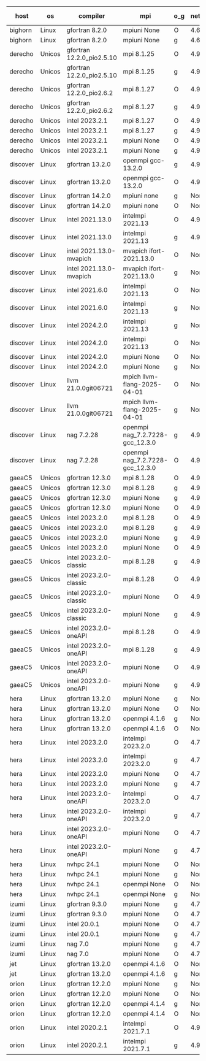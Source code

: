 

| host     | os       | compiler                              | mpi                      | o_g        | netcdf        | build       | u_pass          | u_fail          | s_pass            | s_fail            | e_pass             | e_fail             | nuopc_pass       | nuopc_fail       | artifacts link          |
|----------|----------|---------------------------------------|--------------------------|------------|---------------|-------------|-----------------|-----------------|-------------------|-------------------|--------------------|--------------------|------------------|------------------|-------------------------|
| bighorn | Linux | gfortran 8.2.0 | mpiuni None  | O | 4.6.1  | PASS | 12559 | 0 | 9 | 0 | 42 | 0 | None | None | <a href="https://github.com/esmf-org/esmf-test-artifacts/tree/f64426eed29427c6b3c4e563be032016faf5f7af/develop/gfortran/8.2.0/O/mpiuni/None" target="_blank">f64426e</a> | 
| bighorn | Linux | gfortran 8.2.0 | mpiuni None  | g | 4.6.1  | PASS | None | None | None | None | None | None | None | None | <a href="https://github.com/esmf-org/esmf-test-artifacts/tree/c7255da1aa469c2e4557236653be46e47cf3df99/develop/gfortran/8.2.0/g/mpiuni/None" target="_blank">c7255da</a> | 
| derecho | Unicos | gfortran 12.2.0_pio2.5.10 | mpi 8.1.25  | O | 4.9.2  | PASS | None | None | None | None | None | None | None | None | <a href="https://github.com/esmf-org/esmf-test-artifacts/tree/cbfea0e329181df7b7dd4f898b46dd6eba27d80c/develop/gfortran/12.2.0_pio2.5.10/O/mpi/8.1.25" target="_blank">cbfea0e</a> | 
| derecho | Unicos | gfortran 12.2.0_pio2.5.10 | mpi 8.1.25  | g | 4.9.2  | PASS | None | None | None | None | None | None | None | None | <a href="https://github.com/esmf-org/esmf-test-artifacts/tree/8ed4efe93d01ba66185c03f064a7e220a30603ca/develop/gfortran/12.2.0_pio2.5.10/g/mpi/8.1.25" target="_blank">8ed4efe</a> | 
| derecho | Unicos | gfortran 12.2.0_pio2.6.2 | mpi 8.1.27  | O | 4.9.2  | PASS | None | None | None | None | None | None | None | None | <a href="https://github.com/esmf-org/esmf-test-artifacts/tree/1c44313be435fb8780cbb8e10b726fd6f855151e/develop/gfortran/12.2.0_pio2.6.2/O/mpi/8.1.27" target="_blank">1c44313</a> | 
| derecho | Unicos | gfortran 12.2.0_pio2.6.2 | mpi 8.1.27  | g | 4.9.2  | PASS | None | None | None | None | None | None | None | None | <a href="https://github.com/esmf-org/esmf-test-artifacts/tree/0ee883bf2df70ee65e98bb3a3342a25b71965228/develop/gfortran/12.2.0_pio2.6.2/g/mpi/8.1.27" target="_blank">0ee883b</a> | 
| derecho | Unicos | intel 2023.2.1 | mpi 8.1.27  | O | 4.9.2  | PASS | None | None | None | None | None | None | None | None | <a href="https://github.com/esmf-org/esmf-test-artifacts/tree/678b5d1de5e0e1e8fdff1481921692a90f152967/develop/intel/2023.2.1/O/mpi/8.1.27" target="_blank">678b5d1</a> | 
| derecho | Unicos | intel 2023.2.1 | mpi 8.1.27  | g | 4.9.2  | PASS | None | None | None | None | None | None | None | None | <a href="https://github.com/esmf-org/esmf-test-artifacts/tree/a8954f6a5192ca31804bdd5e9ee205b09d710090/develop/intel/2023.2.1/g/mpi/8.1.27" target="_blank">a8954f6</a> | 
| derecho | Unicos | intel 2023.2.1 | mpiuni None  | O | 4.9.2  | PASS | None | None | None | None | None | None | None | None | <a href="https://github.com/esmf-org/esmf-test-artifacts/tree/9dcc537dfef36f3d5964a6253d2787f7b9a8e5dd/develop/intel/2023.2.1/O/mpiuni/None" target="_blank">9dcc537</a> | 
| derecho | Unicos | intel 2023.2.1 | mpiuni None  | g | 4.9.2  | PASS | None | None | None | None | None | None | None | None | <a href="https://github.com/esmf-org/esmf-test-artifacts/tree/661439d274dc8c180b939d4dc082892b55358399/develop/intel/2023.2.1/g/mpiuni/None" target="_blank">661439d</a> | 
| discover | Linux | gfortran 13.2.0 | openmpi gcc-13.2.0  | g | 4.9.2  | PASS | 14228 | 0 | 51 | 0 | 80 | 0 | 57 | 0 | <a href="https://github.com/esmf-org/esmf-test-artifacts/tree/318157fbe9169a3569683402b1a44f016a53e4f6/develop/gfortran/13.2.0/g/openmpi/gcc-13.2.0" target="_blank">318157f</a> | 
| discover | Linux | gfortran 13.2.0 | openmpi gcc-13.2.0  | O | 4.9.2  | PASS | None | None | None | None | None | None | None | None | <a href="https://github.com/esmf-org/esmf-test-artifacts/tree/afa4fc8bf750f7b47a9f748a6159fd17a0716537/develop/gfortran/13.2.0/O/openmpi/gcc-13.2.0" target="_blank">afa4fc8</a> | 
| discover | Linux | gfortran 14.2.0 | mpiuni none  | g | None  | PASS | 12559 | 0 | 9 | 0 | 42 | 0 | None | None | <a href="https://github.com/esmf-org/esmf-test-artifacts/tree/aa1972916b4a39269a8b67c6677f29f04d460b7d/develop/gfortran/14.2.0/g/mpiuni/none" target="_blank">aa19729</a> | 
| discover | Linux | gfortran 14.2.0 | mpiuni none  | O | None  | PASS | 12559 | 0 | 9 | 0 | 42 | 0 | None | None | <a href="https://github.com/esmf-org/esmf-test-artifacts/tree/a1c9f379c83e3c5463aee4974f98a06508ee6c50/develop/gfortran/14.2.0/O/mpiuni/none" target="_blank">a1c9f37</a> | 
| discover | Linux | intel 2021.13.0 | intelmpi 2021.13  | O | 4.9.2  | PASS | None | None | None | None | None | None | None | None | <a href="https://github.com/esmf-org/esmf-test-artifacts/tree/a612d8d79325f43d3a2169b4adc3ed5ef4544c51/develop/intel/2021.13.0/O/intelmpi/2021.13" target="_blank">a612d8d</a> | 
| discover | Linux | intel 2021.13.0 | intelmpi 2021.13  | g | 4.9.2  | PASS | 14228 | 0 | 51 | 0 | 80 | 0 | 57 | 0 | <a href="https://github.com/esmf-org/esmf-test-artifacts/tree/ebe2f2ba0b6af9bd59242f52f922b8e98a2bd01f/develop/intel/2021.13.0/g/intelmpi/2021.13" target="_blank">ebe2f2b</a> | 
| discover | Linux | intel 2021.13.0-mvapich | mvapich ifort-2021.13.0  | O | None  | PASS | 14228 | 0 | 51 | 0 | 80 | 0 | 57 | 0 | <a href="https://github.com/esmf-org/esmf-test-artifacts/tree/8e5eb0c69882f5410f50bd19befe8ec133a96fa4/develop/intel/2021.13.0-mvapich/O/mvapich/ifort-2021.13.0" target="_blank">8e5eb0c</a> | 
| discover | Linux | intel 2021.13.0-mvapich | mvapich ifort-2021.13.0  | g | None  | PASS | 14228 | 0 | 51 | 0 | 80 | 0 | 57 | 0 | <a href="https://github.com/esmf-org/esmf-test-artifacts/tree/84d038b39cab9875716121c9f5bb1d768eb3b125/develop/intel/2021.13.0-mvapich/g/mvapich/ifort-2021.13.0" target="_blank">84d038b</a> | 
| discover | Linux | intel 2021.6.0 | intelmpi 2021.13  | O | None  | PASS | 14228 | 0 | 51 | 0 | 80 | 0 | 57 | 0 | <a href="https://github.com/esmf-org/esmf-test-artifacts/tree/6d0f81a8525ebc49ea9ced79b482032c017b5756/develop/intel/2021.6.0/O/intelmpi/2021.13" target="_blank">6d0f81a</a> | 
| discover | Linux | intel 2021.6.0 | intelmpi 2021.13  | g | None  | PASS | 14228 | 0 | 51 | 0 | 80 | 0 | 57 | 0 | <a href="https://github.com/esmf-org/esmf-test-artifacts/tree/270b1f1b74fdfd4290c50cf6b343b862fa46f5e8/develop/intel/2021.6.0/g/intelmpi/2021.13" target="_blank">270b1f1</a> | 
| discover | Linux | intel 2024.2.0 | intelmpi 2021.13  | g | None  | PASS | 14227 | 1 | 51 | 0 | 80 | 0 | 57 | 0 | <a href="https://github.com/esmf-org/esmf-test-artifacts/tree/49f0d8385dc876a6d7c93c5dbbecd1a392ba0c7c/develop/intel/2024.2.0/g/intelmpi/2021.13" target="_blank">49f0d83</a> | 
| discover | Linux | intel 2024.2.0 | intelmpi 2021.13  | O | None  | PASS | 14228 | 0 | 51 | 0 | 80 | 0 | 57 | 0 | <a href="https://github.com/esmf-org/esmf-test-artifacts/tree/75533a01056e2edbcec419e171e8ce09b24073fe/develop/intel/2024.2.0/O/intelmpi/2021.13" target="_blank">75533a0</a> | 
| discover | Linux | intel 2024.2.0 | mpiuni None  | O | None  | PASS | 12559 | 0 | 9 | 0 | 42 | 0 | None | None | <a href="https://github.com/esmf-org/esmf-test-artifacts/tree/3b6bfbb8ca00f9e813e840828acec26ca8f62d62/develop/intel/2024.2.0/O/mpiuni/None" target="_blank">3b6bfbb</a> | 
| discover | Linux | intel 2024.2.0 | mpiuni None  | g | None  | PASS | 12558 | 1 | 9 | 0 | 42 | 0 | None | None | <a href="https://github.com/esmf-org/esmf-test-artifacts/tree/584df12a1bd62e646e7e323ffb5cf3a03fb15016/develop/intel/2024.2.0/g/mpiuni/None" target="_blank">584df12</a> | 
| discover | Linux | llvm 21.0.0git06721 | mpich llvm-flang-2025-04-01  | O | None  | PASS | 14210 | 18 | 18 | 33 | 75 | 5 | 0 | 57 | <a href="https://github.com/esmf-org/esmf-test-artifacts/tree/5044ac99df960f612ac52cb163afaae3d13355d8/develop/llvm/21.0.0git06721/O/mpich/llvm-flang-2025-04-01" target="_blank">5044ac9</a> | 
| discover | Linux | llvm 21.0.0git06721 | mpich llvm-flang-2025-04-01  | g | None  | PASS | 14210 | 18 | 17 | 34 | 75 | 5 | 0 | 57 | <a href="https://github.com/esmf-org/esmf-test-artifacts/tree/43660cd74308df09e216beae25bc51b85fbd00b4/develop/llvm/21.0.0git06721/g/mpich/llvm-flang-2025-04-01" target="_blank">43660cd</a> | 
| discover | Linux | nag 7.2.28 | openmpi nag_7.2.7228-gcc_12.3.0  | g | 4.9.2  | PASS | 14228 | 0 | 51 | 0 | 80 | 0 | 56 | 1 | <a href="https://github.com/esmf-org/esmf-test-artifacts/tree/21d981e78d559b1c105513754e1e567432fbc3a5/develop/nag/7.2.28/g/openmpi/nag_7.2.7228-gcc_12.3.0" target="_blank">21d981e</a> | 
| discover | Linux | nag 7.2.28 | openmpi nag_7.2.7228-gcc_12.3.0  | O | 4.9.2  | PASS | 14213 | 15 | 51 | 0 | 80 | 0 | 56 | 1 | <a href="https://github.com/esmf-org/esmf-test-artifacts/tree/48c5a83f01114ae207c31677b03f9e5e90880c32/develop/nag/7.2.28/O/openmpi/nag_7.2.7228-gcc_12.3.0" target="_blank">48c5a83</a> | 
| gaeaC5 | Unicos | gfortran 12.3.0 | mpi 8.1.28  | O | 4.9.0  | PASS | None | None | None | None | None | None | None | None | <a href="https://github.com/esmf-org/esmf-test-artifacts/tree/79c4c7924f59d453f3ab48d36659412e077619fb/develop/gfortran/12.3.0/O/mpi/8.1.28" target="_blank">79c4c79</a> | 
| gaeaC5 | Unicos | gfortran 12.3.0 | mpi 8.1.28  | g | 4.9.0  | PASS | None | None | None | None | None | None | None | None | <a href="https://github.com/esmf-org/esmf-test-artifacts/tree/a291b0fa45f710bd9bf17536ef5a72856cbaf6b4/develop/gfortran/12.3.0/g/mpi/8.1.28" target="_blank">a291b0f</a> | 
| gaeaC5 | Unicos | gfortran 12.3.0 | mpiuni None  | g | 4.9.0  | PASS | None | None | None | None | None | None | None | None | <a href="https://github.com/esmf-org/esmf-test-artifacts/tree/fb54b61a2d36d0503ab92b384f700ff68f551bcb/develop/gfortran/12.3.0/g/mpiuni/None" target="_blank">fb54b61</a> | 
| gaeaC5 | Unicos | gfortran 12.3.0 | mpiuni None  | O | 4.9.0  | PASS | None | None | None | None | None | None | None | None | <a href="https://github.com/esmf-org/esmf-test-artifacts/tree/4b6372bce5234e5495d4995b4d029669a7cae2dd/develop/gfortran/12.3.0/O/mpiuni/None" target="_blank">4b6372b</a> | 
| gaeaC5 | Unicos | intel 2023.2.0 | mpi 8.1.28  | O | 4.9.0  | PASS | None | None | None | None | None | None | None | None | <a href="https://github.com/esmf-org/esmf-test-artifacts/tree/bf7b6ef5ebd77d5049998cf3b6ead0762b21aacf/develop/intel/2023.2.0/O/mpi/8.1.28" target="_blank">bf7b6ef</a> | 
| gaeaC5 | Unicos | intel 2023.2.0 | mpi 8.1.28  | g | 4.9.0  | PASS | None | None | None | None | None | None | None | None | <a href="https://github.com/esmf-org/esmf-test-artifacts/tree/ad69428f723571d827ab7bdd34527ebb8442b6c3/develop/intel/2023.2.0/g/mpi/8.1.28" target="_blank">ad69428</a> | 
| gaeaC5 | Unicos | intel 2023.2.0 | mpiuni None  | g | 4.9.0  | PASS | None | None | None | None | None | None | None | None | <a href="https://github.com/esmf-org/esmf-test-artifacts/tree/f800cfe60df12688717eb5a55f6638e3faf1b04a/develop/intel/2023.2.0/g/mpiuni/None" target="_blank">f800cfe</a> | 
| gaeaC5 | Unicos | intel 2023.2.0 | mpiuni None  | O | 4.9.0  | PASS | None | None | None | None | None | None | None | None | <a href="https://github.com/esmf-org/esmf-test-artifacts/tree/85a19e113da1a7f54f31734196ee27201e29a71c/develop/intel/2023.2.0/O/mpiuni/None" target="_blank">85a19e1</a> | 
| gaeaC5 | Unicos | intel 2023.2.0-classic | mpi 8.1.28  | g | 4.9.0  | PASS | None | None | None | None | None | None | None | None | <a href="https://github.com/esmf-org/esmf-test-artifacts/tree/33c9920d85e673e7de4948737e815ec7ec549307/develop/intel/2023.2.0-classic/g/mpi/8.1.28" target="_blank">33c9920</a> | 
| gaeaC5 | Unicos | intel 2023.2.0-classic | mpi 8.1.28  | O | 4.9.0  | PASS | None | None | None | None | None | None | None | None | <a href="https://github.com/esmf-org/esmf-test-artifacts/tree/f0d236f8789f9fc9a0ffe42c96a239cd9c7b0255/develop/intel/2023.2.0-classic/O/mpi/8.1.28" target="_blank">f0d236f</a> | 
| gaeaC5 | Unicos | intel 2023.2.0-classic | mpiuni None  | O | 4.9.0  | PASS | None | None | None | None | None | None | None | None | <a href="https://github.com/esmf-org/esmf-test-artifacts/tree/589f7dcacbf3a434e3af0eb907d66a4f186b3ba0/develop/intel/2023.2.0-classic/O/mpiuni/None" target="_blank">589f7dc</a> | 
| gaeaC5 | Unicos | intel 2023.2.0-classic | mpiuni None  | g | 4.9.0  | PASS | None | None | None | None | None | None | None | None | <a href="https://github.com/esmf-org/esmf-test-artifacts/tree/874c59540de275b7d8e94363c2874a3f7b329a86/develop/intel/2023.2.0-classic/g/mpiuni/None" target="_blank">874c595</a> | 
| gaeaC5 | Unicos | intel 2023.2.0-oneAPI | mpi 8.1.28  | O | 4.9.0  | PASS | None | None | None | None | None | None | None | None | <a href="https://github.com/esmf-org/esmf-test-artifacts/tree/b8fcabb37b45c77ac394633c249743e6082c46d4/develop/intel/2023.2.0-oneAPI/O/mpi/8.1.28" target="_blank">b8fcabb</a> | 
| gaeaC5 | Unicos | intel 2023.2.0-oneAPI | mpi 8.1.28  | g | 4.9.0  | PASS | None | None | None | None | None | None | None | None | <a href="https://github.com/esmf-org/esmf-test-artifacts/tree/660508cb371012e3a95ed1c0700edb7c5647edb8/develop/intel/2023.2.0-oneAPI/g/mpi/8.1.28" target="_blank">660508c</a> | 
| gaeaC5 | Unicos | intel 2023.2.0-oneAPI | mpiuni None  | O | 4.9.0  | PASS | None | None | None | None | None | None | None | None | <a href="https://github.com/esmf-org/esmf-test-artifacts/tree/ee247fe3dca32e45bb2994c4b486d89c38c84482/develop/intel/2023.2.0-oneAPI/O/mpiuni/None" target="_blank">ee247fe</a> | 
| gaeaC5 | Unicos | intel 2023.2.0-oneAPI | mpiuni None  | g | 4.9.0  | PASS | None | None | None | None | None | None | None | None | <a href="https://github.com/esmf-org/esmf-test-artifacts/tree/89952ab6689ad40d2ff0e7421af5b407127490bf/develop/intel/2023.2.0-oneAPI/g/mpiuni/None" target="_blank">89952ab</a> | 
| hera | Linux | gfortran 13.2.0 | mpiuni None  | g | None  | PASS | None | None | None | None | None | None | None | None | <a href="https://github.com/esmf-org/esmf-test-artifacts/tree/066153d89d4c78b788e720376a5dceabb00cd2ac/develop/gfortran/13.2.0/g/mpiuni/None" target="_blank">066153d</a> | 
| hera | Linux | gfortran 13.2.0 | mpiuni None  | O | None  | PASS | None | None | None | None | None | None | None | None | <a href="https://github.com/esmf-org/esmf-test-artifacts/tree/ed1f307a13fc00150991f9ee4f13ebc301a205ce/develop/gfortran/13.2.0/O/mpiuni/None" target="_blank">ed1f307</a> | 
| hera | Linux | gfortran 13.2.0 | openmpi 4.1.6  | g | None  | PASS | None | None | None | None | None | None | None | None | <a href="https://github.com/esmf-org/esmf-test-artifacts/tree/76926f0e896c195c61af1368a4e07203b560627a/develop/gfortran/13.2.0/g/openmpi/4.1.6" target="_blank">76926f0</a> | 
| hera | Linux | gfortran 13.2.0 | openmpi 4.1.6  | O | None  | PASS | None | None | None | None | None | None | None | None | <a href="https://github.com/esmf-org/esmf-test-artifacts/tree/26d418a8b021cf145998d17945950fe20eb881df/develop/gfortran/13.2.0/O/openmpi/4.1.6" target="_blank">26d418a</a> | 
| hera | Linux | intel 2023.2.0 | intelmpi 2023.2.0  | O | 4.7.0  | PASS | None | None | None | None | None | None | None | None | <a href="https://github.com/esmf-org/esmf-test-artifacts/tree/c5e9c0238909ccd217ead6411c21b4c6165d129e/develop/intel/2023.2.0/O/intelmpi/2023.2.0" target="_blank">c5e9c02</a> | 
| hera | Linux | intel 2023.2.0 | intelmpi 2023.2.0  | g | 4.7.0  | PASS | None | None | None | None | None | None | None | None | <a href="https://github.com/esmf-org/esmf-test-artifacts/tree/25f51c1ab6dd215103214322bbb153cac20389eb/develop/intel/2023.2.0/g/intelmpi/2023.2.0" target="_blank">25f51c1</a> | 
| hera | Linux | intel 2023.2.0 | mpiuni None  | O | 4.7.0  | PASS | None | None | None | None | None | None | None | None | <a href="https://github.com/esmf-org/esmf-test-artifacts/tree/97d37d66c45a79de62b716d8fed186da9f96150b/develop/intel/2023.2.0/O/mpiuni/None" target="_blank">97d37d6</a> | 
| hera | Linux | intel 2023.2.0 | mpiuni None  | g | 4.7.0  | PASS | None | None | None | None | None | None | None | None | <a href="https://github.com/esmf-org/esmf-test-artifacts/tree/0b8e67be2e41a9a6a149d7789748e030fbc46cd2/develop/intel/2023.2.0/g/mpiuni/None" target="_blank">0b8e67b</a> | 
| hera | Linux | intel 2023.2.0-oneAPI | intelmpi 2023.2.0  | O | 4.7.0  | PASS | None | None | None | None | None | None | None | None | <a href="https://github.com/esmf-org/esmf-test-artifacts/tree/1cc0f76e1cb0b1d09be9a449a0436b78ce948fec/develop/intel/2023.2.0-oneAPI/O/intelmpi/2023.2.0" target="_blank">1cc0f76</a> | 
| hera | Linux | intel 2023.2.0-oneAPI | intelmpi 2023.2.0  | g | 4.7.0  | PASS | None | None | None | None | None | None | None | None | <a href="https://github.com/esmf-org/esmf-test-artifacts/tree/91ee99cf94dedf1068cc989b71a7691402385d0c/develop/intel/2023.2.0-oneAPI/g/intelmpi/2023.2.0" target="_blank">91ee99c</a> | 
| hera | Linux | intel 2023.2.0-oneAPI | mpiuni None  | O | 4.7.0  | PASS | None | None | None | None | None | None | None | None | <a href="https://github.com/esmf-org/esmf-test-artifacts/tree/d2e6d0271f87b9cce10110c36905ebea0454b5e3/develop/intel/2023.2.0-oneAPI/O/mpiuni/None" target="_blank">d2e6d02</a> | 
| hera | Linux | intel 2023.2.0-oneAPI | mpiuni None  | g | 4.7.0  | PASS | None | None | None | None | None | None | None | None | <a href="https://github.com/esmf-org/esmf-test-artifacts/tree/50f653bbd7826364886e8f4527933b8b0be030d4/develop/intel/2023.2.0-oneAPI/g/mpiuni/None" target="_blank">50f653b</a> | 
| hera | Linux | nvhpc 24.1 | mpiuni None  | O | None  | PASS | None | None | None | None | None | None | None | None | <a href="https://github.com/esmf-org/esmf-test-artifacts/tree/32f6d78af7ce3a074cbf412707d9fb0f43dd54aa/develop/nvhpc/24.1/O/mpiuni/None" target="_blank">32f6d78</a> | 
| hera | Linux | nvhpc 24.1 | mpiuni None  | g | None  | PASS | None | None | None | None | None | None | None | None | <a href="https://github.com/esmf-org/esmf-test-artifacts/tree/2d5ac0121adaa0fff599204f255969a3817d5a7f/develop/nvhpc/24.1/g/mpiuni/None" target="_blank">2d5ac01</a> | 
| hera | Linux | nvhpc 24.1 | openmpi None  | O | None  | PASS | None | None | None | None | None | None | None | None | <a href="https://github.com/esmf-org/esmf-test-artifacts/tree/b0adaf8d9afba2db84098c89116cc1210b2b4d46/develop/nvhpc/24.1/O/openmpi/None" target="_blank">b0adaf8</a> | 
| hera | Linux | nvhpc 24.1 | openmpi None  | g | None  | PASS | None | None | None | None | None | None | None | None | <a href="https://github.com/esmf-org/esmf-test-artifacts/tree/8439db2c527c0bd6a9860c7b5fa651964622118a/develop/nvhpc/24.1/g/openmpi/None" target="_blank">8439db2</a> | 
| izumi | Linux | gfortran 9.3.0 | mpiuni None  | g | 4.7.4  | PASS | 12559 | 0 | 9 | 0 | 42 | 0 | None | None | <a href="https://github.com/esmf-org/esmf-test-artifacts/tree/54bbee5857b3c6a4038a7a3fe4122b85e710e336/develop/gfortran/9.3.0/g/mpiuni/None" target="_blank">54bbee5</a> | 
| izumi | Linux | gfortran 9.3.0 | mpiuni None  | O | 4.7.4  | PASS | 12559 | 0 | 9 | 0 | 42 | 0 | None | None | <a href="https://github.com/esmf-org/esmf-test-artifacts/tree/9a81251330477f6a02ecba1017ca35091c078dab/develop/gfortran/9.3.0/O/mpiuni/None" target="_blank">9a81251</a> | 
| izumi | Linux | intel 20.0.1 | mpiuni None  | O | 4.7.4  | PASS | None | None | None | None | None | None | None | None | <a href="https://github.com/esmf-org/esmf-test-artifacts/tree/d209ae33d01e3dd763698e5417884ecaf3118c95/develop/intel/20.0.1/O/mpiuni/None" target="_blank">d209ae3</a> | 
| izumi | Linux | intel 20.0.1 | mpiuni None  | g | 4.7.4  | PASS | None | None | None | None | None | None | None | None | <a href="https://github.com/esmf-org/esmf-test-artifacts/tree/5819f69fe0d0a2607045eff2cd09637d06514a6c/develop/intel/20.0.1/g/mpiuni/None" target="_blank">5819f69</a> | 
| izumi | Linux | nag 7.0 | mpiuni None  | g | 4.7.4  | PASS | 12559 | 0 | 9 | 0 | 42 | 0 | None | None | <a href="https://github.com/esmf-org/esmf-test-artifacts/tree/c50b721bbcffa972584da18bf8c7dd181069cbdb/develop/nag/7.0/g/mpiuni/None" target="_blank">c50b721</a> | 
| izumi | Linux | nag 7.0 | mpiuni None  | O | 4.7.4  | PASS | 12559 | 0 | 9 | 0 | 42 | 0 | None | None | <a href="https://github.com/esmf-org/esmf-test-artifacts/tree/4b2bb7990d76139565d48a1acf4913e03dbfdcbe/develop/nag/7.0/O/mpiuni/None" target="_blank">4b2bb79</a> | 
| jet | Linux | gfortran 13.2.0 | openmpi 4.1.6  | O | None  | PASS | None | None | None | None | None | None | None | None | <a href="https://github.com/esmf-org/esmf-test-artifacts/tree/7bb1967d022a74468ea38f379152d3d565a62fd1/develop/gfortran/13.2.0/O/openmpi/4.1.6" target="_blank">7bb1967</a> | 
| jet | Linux | gfortran 13.2.0 | openmpi 4.1.6  | g | None  | PASS | None | None | None | None | None | None | None | None | <a href="https://github.com/esmf-org/esmf-test-artifacts/tree/e83f4e162660ce778eb381586ace176357938080/develop/gfortran/13.2.0/g/openmpi/4.1.6" target="_blank">e83f4e1</a> | 
| orion | Linux | gfortran 12.2.0 | mpiuni None  | g | None  | PASS | None | None | None | None | None | None | None | None | <a href="https://github.com/esmf-org/esmf-test-artifacts/tree/8e54532cc14fbe715ebb8eff091bc22f8d75ae3f/develop/gfortran/12.2.0/g/mpiuni/None" target="_blank">8e54532</a> | 
| orion | Linux | gfortran 12.2.0 | mpiuni None  | O | None  | PASS | 12559 | 0 | 9 | 0 | 42 | 0 | None | None | <a href="https://github.com/esmf-org/esmf-test-artifacts/tree/4adc39876484b327aa54f82d83307f5b1987610d/develop/gfortran/12.2.0/O/mpiuni/None" target="_blank">4adc398</a> | 
| orion | Linux | gfortran 12.2.0 | openmpi 4.1.4  | g | None  | PASS | None | None | None | None | None | None | None | None | <a href="https://github.com/esmf-org/esmf-test-artifacts/tree/102dbe632501a1b3aced7fd1754c1e96dfe04193/develop/gfortran/12.2.0/g/openmpi/4.1.4" target="_blank">102dbe6</a> | 
| orion | Linux | gfortran 12.2.0 | openmpi 4.1.4  | O | None  | PASS | None | None | None | None | None | None | None | None | <a href="https://github.com/esmf-org/esmf-test-artifacts/tree/3539034cb02709240d63b88364844df14fcbe6f5/develop/gfortran/12.2.0/O/openmpi/4.1.4" target="_blank">3539034</a> | 
| orion | Linux | intel 2020.2.1 | intelmpi 2021.7.1  | O | 4.9.2  | PASS | None | None | None | None | None | None | None | None | <a href="https://github.com/esmf-org/esmf-test-artifacts/tree/2600547c871e856fdccb1ca12d552fd9e1cd3496/develop/intel/2020.2.1/O/intelmpi/2021.7.1" target="_blank">2600547</a> | 
| orion | Linux | intel 2020.2.1 | intelmpi 2021.7.1  | g | 4.9.2  | PASS | None | None | None | None | None | None | None | None | <a href="https://github.com/esmf-org/esmf-test-artifacts/tree/e043210753f436992c7152ec4e555e58376f8b15/develop/intel/2020.2.1/g/intelmpi/2021.7.1" target="_blank">e043210</a> | 
